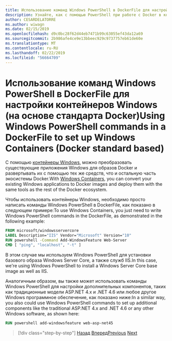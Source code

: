 ```yaml
---
title: Использование команд Windows PowerShell в DockerFile для настройки контейнеров Windows (на основе стандарта Docker)
description: Узнайте, как с помощью PowerShell при работе с Docker в контейнерах Windows
author: CESARDELATORRE
ms.author: wiwagn
ms.date: 02/15/2019
ms.openlocfilehash: d9c0bc28f62d44eb7471b99c63055ef43da12a69
ms.sourcegitcommit: 2b986afe4ce9e13bbeec929c9737757eb61de60e
ms.translationtype: MT
ms.contentlocale: ru-RU
ms.lasthandoff: 02/22/2019
ms.locfileid: "56664709"
---
```

# <a name="using-windows-powershell-commands-in-a-dockerfile-to-set-up-windows-containers-docker-standard-based"></a><span data-ttu-id="4143b-103">Использование команд Windows PowerShell в DockerFile для настройки контейнеров Windows (на основе стандарта Docker)</span><span class="sxs-lookup"><span data-stu-id="4143b-103">Using Windows PowerShell commands in a DockerFile to set up Windows Containers (Docker standard based)</span></span>

<span data-ttu-id="4143b-104">С помощью [контейнеры Windows](/virtualization/windowscontainers/about/index), можно преобразовать существующие приложения Windows для образов Docker и развертывать их с помощью тех же средств, что и остальную часть экосистемы Docker.</span><span class="sxs-lookup"><span data-stu-id="4143b-104">With [Windows Containers](/virtualization/windowscontainers/about/index), you can convert your existing Windows applications to Docker images and deploy them with the same tools as the rest of the Docker ecosystem.</span></span>

<span data-ttu-id="4143b-105">Чтобы использовать контейнеры Windows, необходимо просто написать команды Windows PowerShell в DockerFile, как показано в следующем примере:</span><span class="sxs-lookup"><span data-stu-id="4143b-105">To use Windows Containers, you just need to write Windows PowerShell commands in the DockerFile, as demonstrated in the following example:</span></span>

```Dockerfile
FROM microsoft/windowsservercore
LABEL Description="IIS" Vendor="Microsoft" Version="10"
RUN powershell -Command Add-WindowsFeature Web-Server
CMD [ "ping", "localhost", "-t" ]
```

<span data-ttu-id="4143b-106">В этом случае мы используем Windows PowerShell для установки базового образа Windows Server Core, а также служб IIS.</span><span class="sxs-lookup"><span data-stu-id="4143b-106">In this case, we're using Windows PowerShell to install a Windows Server Core base image as well as IIS.</span></span>

<span data-ttu-id="4143b-107">Аналогичным образом, вы также может использовать команды Windows PowerShell для настройки дополнительных компонентов, таких как традиционные модели ASP.NET 4.x и .NET 4.6 или любое другое Windows программное обеспечение, как показано ниже:</span><span class="sxs-lookup"><span data-stu-id="4143b-107">In a similar way, you also could use Windows PowerShell commands to set up additional components like the traditional ASP.NET 4.x and .NET 4.6 or any other Windows software, as shown here:</span></span>

```Dockerfile
RUN powershell add-windowsfeature web-asp-net45
```

>[!div class="step-by-step"]
><span data-ttu-id="4143b-108">[Назад](visual-studio-tools-for-docker.md)
>[Вперед](build-aspnet-core-applications-linux-containers-aks-kubernetes.md)</span><span class="sxs-lookup"><span data-stu-id="4143b-108">[Previous](visual-studio-tools-for-docker.md)
[Next](build-aspnet-core-applications-linux-containers-aks-kubernetes.md)</span></span>
